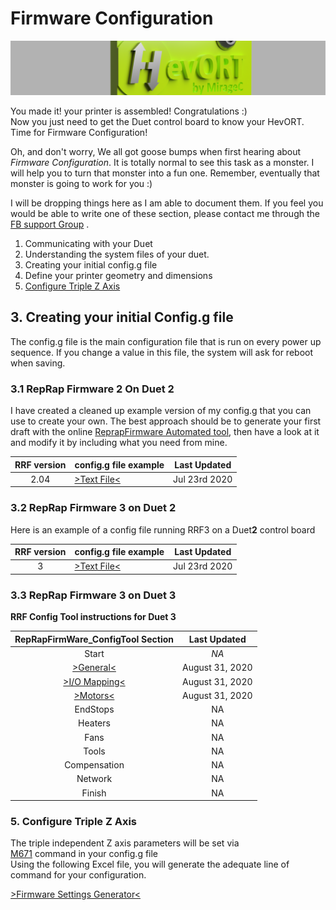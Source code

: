 # Firmware Configuration

![Cover Flat](../assets/images/cover-flat.png)

You made it!  your printer is assembled!  Congratulations :)  
Now you just need to get the Duet control board to know your HevORT. Time for Firmware Configuration!

Oh, and don't worry, We all got goose bumps when first hearing about _Firmware Configuration_.  It is totally normal to see this task as a monster.  I will help you to turn that monster into a fun one.  Remember, eventually that monster is going to work for you :)

I will be dropping things here as I am able to document them. If you feel you would be able to write one of these section, please contact me through the [FB support Group](https://www.facebook.com/groups/hevort/) .


1. Communicating with your Duet
2. Understanding the system files of your duet.
3. Creating your initial config.g file
4. Define your printer geometry and dimensions
5. [Configure Triple Z Axis](#5-configure-triple-z-axis)

## 3. Creating your initial Config.g file

The config.g file is the main configuration file that is run on every power up sequence.  If you change a value in this file, the system will ask for reboot when saving.

### 3.1 RepRap Firmware 2 On Duet 2

I have created a cleaned up example version of my config.g that you can use to create your own.  The best approach should be to generate your first draft with the online [ReprapFirmware Automated tool](https://configtool.reprapfirmware.org/Start), then have a look at it and modify it by including what you need from mine.

| RRF version | config.g file example                                                          | Last Updated  |
|:-----------:|--------------------------------------------------------------------------------|:-------------:|
|    2.04     | [>Text File<](../assets/references/firmware-settings/2.04config_g_example.txt) | Jul 23rd 2020 |

### 3.2 RepRap Firmware 3 on Duet 2

Here is an example of a config file running RRF3 on a Duet**2** control board

| RRF version | config.g file example                                                    | Last Updated  |
|:-----------:|--------------------------------------------------------------------------|:-------------:|
|      3      | [>Text File<](../assets/references/firmware-settings/RRF3_D2_config.txt) | Jul 23rd 2020 |

### 3.3 RepRap Firmware 3 on Duet 3

**RRF Config Tool instructions for Duet 3**

|                   RepRapFirmWare_ConfigTool Section                   |  Last Updated   |
|:---------------------------------------------------------------------:|:---------------:|
|                                 Start                                 |      *NA*       |
|   [>General<](../assets/references/firmware-settings/RRF3_D3P2.htm)   | August 31, 2020 |
| [>I/O Mapping<](../assets/references/firmware-settings/RRF3_D3P3.htm) | August 31, 2020 |
|   [>Motors<](../assets/references/firmware-settings/RRF3_D3P4.htm)    | August 31, 2020 |
|                               EndStops                                |       NA        |
|                                Heaters                                |       NA        |
|                                 Fans                                  |       NA        |
|                                 Tools                                 |       NA        |
|                             Compensation                              |       NA        |
|                                Network                                |       NA        |
|                                Finish                                 |       NA        |

### 5. Configure Triple Z Axis

The triple independent Z axis parameters will be set via  
[M671](https://duet3d.dozuki.com/Wiki/Gcode#Section_M671_Define_positions_of_Z_leadscrews_or_bed_levelling_screws) command in your config.g file  
Using the following Excel file, you will generate the adequate line of command for your configuration.

[>Firmware Settings Generator<](../assets/references/firmware-settings/FirmWareSettings.xlsx)
